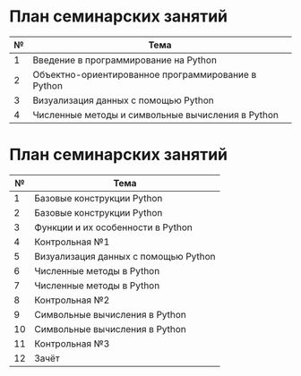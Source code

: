 # План семинарских занятий

|№|Тема|
|-|-|
|1|Введение в программирование на Python|
|2|Объектно-ориентированное программирование в Python|
|3|Визуализация данных с помощью Python|
|4|Численные методы и символьные вычисления в Python|

# План семинарских занятий

|№|Тема|
|-|-|
|1|Базовые конструкции Python|
|2|Базовые конструкции Python|
|3|Функции и их особенности в Python|
|4|Контрольная №1|
|5|Визуализация данных с помощью Python|
|6|Численные методы в Python|
|7|Численные методы в Python|
|8|Контрольная №2|
|9|Символьные вычисления в Python|
|10|Символьные вычисления в Python|
|11|Контрольная №3|
|12|Зачёт|